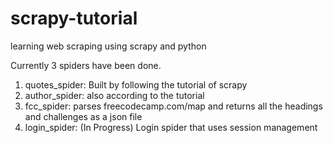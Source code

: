 # scrapy-tutorial
learning web scraping using scrapy and python

Currently 3 spiders have been done.

1. quotes_spider: Built by following the tutorial of scrapy
2. author_spider: also according to the tutorial
3. fcc_spider: parses freecodecamp.com/map and returns all the headings and challenges as a json file
4. login_spider: (In Progress) Login spider that uses session management
